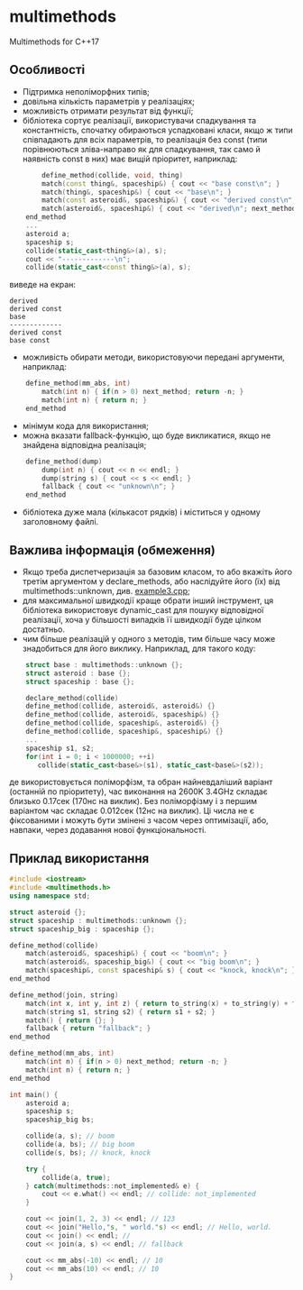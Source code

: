 # multimethods
Multimethods for C++17

## Особливості

* Підтримка неполіморфних типів;
* довільна кількість параметрів у реалізаціях;
* можливість отримати результат від функції;
* бібліотека сортує реалізації, використувачи спадкування та константність, спочатку обираються успадковані класи, якщо ж типи співпадають для всіх параметрів, то реалізація без const (типи порівнюються зліва-направо як для спадкування, так само й наявність const в них) має вищій пріоритет, наприклад:
```C++
        define_method(collide, void, thing)
        match(const thing&, spaceship&) { cout << "base const\n"; }
        match(thing&, spaceship&) { cout << "base\n"; }
        match(const asteroid&, spaceship&) { cout << "derived const\n"; next_method; }
        match(asteroid&, spaceship&) { cout << "derived\n"; next_method; }
    end_method
    ...
    asteroid a;
    spaceship s;
    collide(static_cast<thing&>(a), s);
    cout << "-------------\n";
    collide(static_cast<const thing&>(a), s);
``` 
виведе на екран:
```
derived
derived const
base
-------------
derived const
base const
```
* можливість обирати методи, використовуючи передані аргументи, наприклад:
```C++
    define_method(mm_abs, int)
        match(int n) { if(n > 0) next_method; return -n; }
        match(int n) { return n; }
    end_method
```
* мінімум кода для використання;
* можна вказати fallback-функцію, що буде викликатися, якщо не знайдена відповідна реалізація;
```C++
    define_method(dump)
        dump(int n) { cout << n << endl; }
        dump(string s) { cout << s << endl; }
        fallback { cout << "unknown\n"; }
    end_method
```
* бібліотека дуже мала (кількасот рядків) і міститься у одному заголовному файлі.

## Важлива інформація (обмеження)

* Якщо треба диспетчеризація за базовим класом, то або вкажіть його третім аргументом у declare_methods, або наслідуйте його (їх) від multimethods::unknown, див. [example3.cpp](examples/example3.cpp);
* для максимальної швидкодії краще обрати інший інструмент, ця бібліотека використовує dynamic_cast для пошуку відповідної реалізації, хоча у більшості випадків її швидкодії буде цілком достатньо.
* чим більше реалізацій у одного з методів, тим більше часу може знадобиться для його виклику. Наприклад, для такого коду:
```C++
    struct base : multimethods::unknown {};
    struct asteroid : base {};
    struct spaceship : base {};

    declare_method(collide)
    define_method(collide, asteroid&, asteroid&) {}
    define_method(collide, asteroid&, spaceship&) {}
    define_method(collide, spaceship&, asteroid&) {}
    define_method(collide, spaceship&, spaceship&) {}
    ...
    spaceship s1, s2;
    for(int i = 0; i < 1000000; ++i)
       collide(static_cast<base&>(s1), static_cast<base&>(s2));
```
де використовується поліморфізм, та обран найневдаліший варіант (останній по пріоритету), час виконання на 2600K 3.4GHz складає близько 0.17сек (170нс на виклик). Без поліморфізму і з першим варіантом час складає 0.012сек (12нс на виклик). Ці числа не є фіксованими і можуть бути змінені з часом через оптимізації, або, навпаки, через додавання нової функціональності.

## Приклад використання

```C++
#include <iostream>
#include <multimethods.h>
using namespace std;

struct asteroid {};
struct spaceship : multimethods::unknown {};
struct spaceship_big : spaceship {};

define_method(collide)
    match(asteroid&, spaceship&) { cout << "boom\n"; }
    match(asteroid&, spaceship_big&) { cout << "big boom\n"; }
    match(spaceship&, const spaceship& s) { cout << "knock, knock\n"; }
end_method

define_method(join, string)
    match(int x, int y, int z) { return to_string(x) + to_string(y) + to_string(z); }
    match(string s1, string s2) { return s1 + s2; }
    match() { return {}; }
    fallback { return "fallback"; }
end_method

define_method(mm_abs, int)
    match(int n) { if(n > 0) next_method; return -n; }
    match(int n) { return n; }
end_method

int main() {
    asteroid a;
    spaceship s;
    spaceship_big bs;

    collide(a, s); // boom
    collide(a, bs); // big boom
    collide(s, bs); // knock, knock

    try {
        collide(a, true);
    } catch(multimethods::not_implemented& e) {
        cout << e.what() << endl; // collide: not_implemented
    }

    cout << join(1, 2, 3) << endl; // 123
    cout << join("Hello,"s, " world."s) << endl; // Hello, world.
    cout << join() << endl; //
    cout << join(a, s) << endl; // fallback

    cout << mm_abs(-10) << endl; // 10
    cout << mm_abs(10) << endl; // 10
}
```
